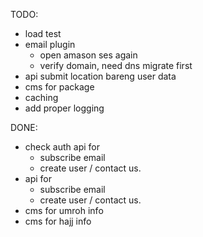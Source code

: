 TODO:
- load test
- email plugin
    - open amason ses again
    - verify domain, need dns migrate first
- api submit location bareng user data
- cms for package
- caching
- add proper logging

DONE:
- check auth api for 
    - subscribe email
    - create user / contact us.
- api for 
    - subscribe email
    - create user / contact us.
- cms for umroh info
- cms for hajj info